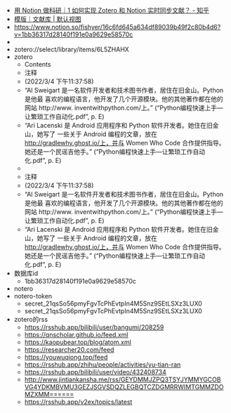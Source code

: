 - [用 Notion 做科研｜1 如何实现 Zotero 和 Notion 实时同步文献？ - 知乎](https://zhuanlan.zhihu.com/p/455231476)
- [模版｜文献库 | 默认视图](https://slash-gem-e5d.notion.site/e629fd800387440b9e406b198b1520bd?v=f7e40abd4f2b4600a8510218efd9ed4f)
- https://www.notion.so/fishyer/16c6fd645a634df89039b49f2c80b4d6?v=1bb36317d28140f191e0a9629e58570c
-
- zotero://select/library/items/6L5ZHAHX
- zotero
	- Contents
	- 注释
	- (2022/3/4 下午11:37:58)
	- “Al Sweigart 是一名软件开发者和技术图书作者，居住在旧金山。Python 是他最 喜欢的编程语言，他开发了几个开源模块。他的其他著作都在他的网站 http://www. inventwithpython.com/上。” (“Python编程快速上手—让繁琐工作自动化.pdf”, p. E)
	- “Ari Lacenski 是 Android 应用程序和 Python 软件开发者。她住在旧金山，她写了 一些关于 Android 编程的文章，放在 http://gradlewhy.ghost.io/上，并与 Women Who Code 合作提供指导。她还是一个民谣吉他手。” (“Python编程快速上手—让繁琐工作自动化.pdf”, p. E)
	-
	- 注释
	- (2022/3/4 下午11:37:58)
	- “Al Sweigart 是一名软件开发者和技术图书作者，居住在旧金山。Python 是他最 喜欢的编程语言，他开发了几个开源模块。他的其他著作都在他的网站 http://www. inventwithpython.com/上。” (“Python编程快速上手—让繁琐工作自动化.pdf”, p. E)
	- “Ari Lacenski 是 Android 应用程序和 Python 软件开发者。她住在旧金山，她写了 一些关于 Android 编程的文章，放在 http://gradlewhy.ghost.io/上，并与 Women Who Code 合作提供指导。她还是一个民谣吉他手。” (“Python编程快速上手—让繁琐工作自动化.pdf”, p. E)
- 数据库id
	- 1bb36317d28140f191e0a9629e58570c
- notero
- notero-token
	- secret_21qsSo56pmyFgvTcPhEvtpIn4M5Snz9SEtLSXz3LUX0
	- secret_21qsSo56pmyFgvTcPhEvtpIn4M5Snz9SEtLSXz3LUX0
- zotero的rss
	- https://rsshub.app/bilibili/user/bangumi/208259
	- https://qnscholar.github.io/feed.xml
	- https://kaopubear.top/blog/atom.xml
	- https://researcher20.com/feed
	- https://youwuqiong.top/feed
	- https://rsshub.app/zhihu/people/activities/yu-tian-ran
	- https://rsshub.app/bilibili/user/video/432408734
	- http://www.jintiankansha.me/rss/GEYDMMJZPQ3TSYJYMMYGCOBVG4YDKMBVMU3GEZJSGVSDQZLEGBQTCZDGMRRWIMTGMMZDOMZXMM======
	- https://rsshub.app/v2ex/topics/latest